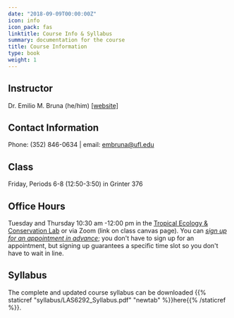 ```yaml
---
date: "2018-09-09T00:00:00Z"
icon: info
icon_pack: fas
linktitle: Course Info & Syllabus
summary: documentation for the course
title: Course Information
type: book
weight: 1
---
```


## Instructor
Dr. Emilio M. Bruna (he/him) [[website]](http://brunalab.org/emilio-m-bruna/) 

## Contact Information
Phone: (352) 846-0634 | email: embruna@ufl.edu

## Class  
Friday, Periods 6-8 (12:50-3:50) in Grinter 376

## Office Hours  
Tuesday and Thursday 10:30 am -12:00 pm in the [Tropical Ecology & Conservation Lab](http://brunalab.org/contact-find-us/) or via Zoom (link on class canvas page). You can [_sign up for an appointment in advance_](http://brunalab.org/teaching/office-hours/); you don't have to sign up for an appointment, but signing up guarantees a specific time slot so you don't have to wait in line.

## Syllabus  
 
 The complete and updated course syllabus can be downloaded {{% staticref "syllabus/LAS6292_Syllabus.pdf" "newtab" %}}here{{% /staticref %}}.